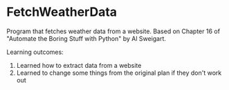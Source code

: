 # FetchWeatherData
Program that fetches weather data from a website. Based on Chapter 16 of "Automate the Boring Stuff with Python" by  Al Sweigart.

Learning outcomes:
  1. Learned how to extract data from a website
  2. Learned to change some things from the original plan if they don't work out
